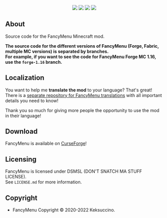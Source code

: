 <p style="text-align: center;">
<a href="https://discord.gg/UzmeWkD"><img src="https://discordapp.com/api/guilds/704163135787106365/widget.png?style=banner2" /></a> 
<a href="https://twitter.com/keksuccino"><img src="https://user-images.githubusercontent.com/35544624/132924153-df28357d-6816-48a2-96a8-594333d3b075.png" /></a> 
<a href="https://www.patreon.com/keksuccino"><img src="https://user-images.githubusercontent.com/35544624/132924155-25fe4269-5936-4cac-88cf-5d6069e0443a.png" /></a> 
<a href="https://paypal.me/TimSchroeter"><img src="https://user-images.githubusercontent.com/35544624/132924156-ec4300ea-7e10-40de-a271-8effb8fbf5cf.png" /></a>
</p>

## About

Source code for the FancyMenu Minecraft mod.

**The source code for the different versions of FancyMenu (Forge, Fabric, multiple MC versions) is separated by branches.**<br>
**For example, if you want to see the code for FancyMenu Forge MC 1.16, use the `forge-1.16` branch.**

## Localization

You want to help me **translate the mod** to your language? That's great!<br>
There is a [separate repository for FancyMenu translations](https://github.com/Keksuccino/FancyMenu-Translations) with all important details you need to know!

Thank you so much for giving more people the opportunity to use the mod in their language!

## Download

FancyMenu is available on [CurseForge](https://www.curseforge.com/minecraft/mc-mods/fancymenu-forge)!

## Licensing

FancyMenu is licensed under DSMSL (DON'T SNATCH MA STUFF LICENSE).<br>
See `LICENSE.md` for more information.

## Copyright

- FancyMenu Copyright © 2020-2022 Keksuccino.<br>
